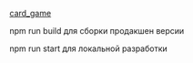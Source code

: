 [card_game](https://sgeorgi174.github.io/card_game/) 

npm run build для сборки продакшен версии 

npm run start для локальной разработки 
